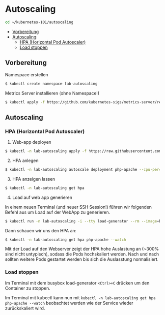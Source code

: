 # Autoscaling
```sh
cd ~/kubernetes-101/autoscaling
```
<!-- BEGIN mktoc -->

- [Vorbereitung](#vorbereitung)
- [Autoscaling](#autoscaling)
  - [HPA (Horizontal Pod Autoscaler)](#hpa-horizontal-pod-autoscaler)
  - [Load stoppen](#load-stoppen)
<!-- END mktoc -->

## Vorbereitung

Namespace erstellen

```sh 
$ kubectl create namespace lab-autoscaling
```

Metrics Server installieren (ohne Namespace!)

```sh 
$ kubectl apply -f https://github.com/kubernetes-sigs/metrics-server/releases/latest/download/components.yaml
```

## Autoscaling

### HPA (Horizontal Pod Autoscaler)

1. Web-app deployen

```sh
$ kubectl -n lab-autoscaling apply -f https://raw.githubusercontent.com/AOEpeople/academy-kubernetes-101/main/autoscaling/web-app.yml
```

2. HPA anlegen

```sh
$ kubectl -n lab-autoscaling autoscale deployment php-apache --cpu-percent=50 --min=1 --max=10
```

3. HPA anzeigen lassen

```sh
$ kubectl -n lab-autoscaling get hpa
```

4. Load auf web app generieren

In einem neuen Terminal (und neuer SSH Session!) führen wir folgenden Befehl aus um Load auf der WebApp zu generieren.

```sh
$ kubectl run -n lab-autoscaling -i --tty load-generator --rm --image=busybox:1.28 --restart=Never -- /bin/sh -c "while sleep 0.01; do wget -q -O- http://php-apache; done"
```

Dann schauen wir uns den HPA an:

```sh
$ kubectl -n lab-autoscaling get hpa php-apache --watch
```

Mit der Load auf den Webserver zeigt der HPA hohe Auslastung an (~300% sind nicht untypisch), sodass die Pods hochskaliert werden. Nach und nach sollten weitere Pods gestartet werden bis sich die Auslasstung normalisiert.

### Load stoppen

Im Terminal mit dem busybox load-generator `<Ctrl>+C` drücken um den Container zu stoppen. 

Im Terminal mit kubectl kann nun mit `kubectl -n lab-autoscaling get hpa php-apache --watch` beobachtet werden wie der Service wieder zurückskaliert wird. 